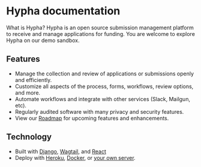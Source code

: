 # Hypha documentation

What is Hypha? Hypha is an open source submission management platform to receive and manage applications for funding. You are welcome to explore Hypha on our demo sandbox.

## Features

* Manage the collection and review of applications or submissions openly and efficiently.
* Customize all aspects of the process, forms, workflows, review options, and more.
* Automate workflows and integrate with other services (Slack, Mailgun, etc).
* Regularly audited software with many privacy and security features.
* View our [Roadmap](https://github.com/HyphaApp/hypha/wiki/Roadmap) for upcoming features and enhancements.

## Technology

* Built with [Django](https://www.djangoproject.com/), [Wagtail](https://wagtail.io/), and [React](https://reactjs.org/)
* Deploy with [Heroku](https://docs.hypha.app/deployment/heroku), [Docker](https://docs.hypha.app/deployment/docker), or [your own server](https://docs.hypha.app/deployment/stand-alone).
